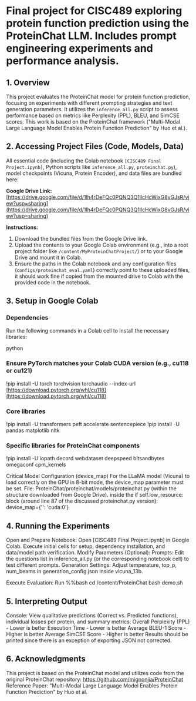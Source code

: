 
# Final project for CISC489 exploring protein function prediction using the ProteinChat LLM. Includes prompt engineering experiments and performance analysis.

## 1. Overview
This project evaluates the ProteinChat model for protein function prediction, focusing on experiments with different prompting strategies and text generation parameters. It utilizes the `inference_all.py` script to assess performance based on metrics like Perplexity (PPL), BLEU, and SimCSE scores. This work is based on the ProteinChat framework ("Multi-Modal Large Language Model Enables Protein Function Prediction" by Huo et al.).

## 2. Accessing Project Files (Code, Models, Data)
All essential code (including the Colab notebook `[CISC489 Final Project.ipynb]`, Python scripts like `inference_all.py`, `proteinchat.py`), model checkpoints (Vicuna, Protein Encoder), and data files are bundled here:

**Google Drive Link:** [https://drive.google.com/file/d/1lh4rDeFQc0PQNQ3Q1llcHcWixG8vGJsR/view?usp=sharing](https://drive.google.com/file/d/1lh4rDeFQc0PQNQ3Q1llcHcWixG8vGJsR/view?usp=sharing)

**Instructions:**
1. Download the bundled files from the Google Drive link.
2. Upload the contents to your Google Colab environment (e.g., into a root project folder like `/content/MyProteinChatProject/`) or to your Google Drive and mount it in Colab.
3. Ensure the paths in the Colab notebook and any configuration files (`configs/proteinchat_eval.yaml`) correctly point to these uploaded files, it should work fine if copied from the mounted drive to Colab with the provided code in the notebook.

## 3. Setup in Google Colab

### Dependencies
Run the following commands in a Colab cell to install the necessary libraries:

python
### Ensure PyTorch matches your Colab CUDA version (e.g., cu118 or cu121)
!pip install -U torch torchvision torchaudio --index-url [https://download.pytorch.org/whl/cu118](https://download.pytorch.org/whl/cu118)

### Core libraries
!pip install -U transformers peft accelerate sentencepiece
!pip install -U pandas matplotlib nltk

### Specific libraries for ProteinChat components
!pip install -U iopath decord webdataset deepspeed bitsandbytes omegaconf cpm_kernels

Critical Model Configuration (device_map)
For the LLaMA model (Vicuna) to load correctly on the GPU in 8-bit mode, the device_map parameter must be set.
File: ProteinChat/proteinchat/models/proteinchat.py (within the structure downloaded from Google Drive).
inside the if self.low_resource: block (around line 87 of the discussed proteinchat.py version):
device_map={'': 'cuda:0'}

## 4. Running the Experiments
Open and Prepare Notebook: Open [CISC489 Final Project.ipynb] in Google Colab. Execute initial cells for setup, dependency installation, and data/model path verification.
Modify Parameters (Optional):
Prompts: Edit the questions list in inference_all.py (or the corresponding notebook cell) to test different prompts.
Generation Settings: Adjust temperature, top_p, num_beams in generation_config.json inside vicuna_13b.

Execute Evaluation: Run %%bash
cd /content/ProteinChat
bash demo.sh

## 5. Interpreting Output
Console: View qualitative predictions (Correct vs. Predicted functions), individual losses per protein, and summary metrics:
Overall Perplexity (PPL) - Lower is better
Execution Time - Lower is better
Average BLEU-1 Score - Higher is better
Average SimCSE Score - Higher is better
Results should be printed since there is an exception of exporting JSON not corrected.


## 6. Acknowledgments
This project is based on the ProteinChat model and utilizes code from the original ProteinChat repository: https://github.com/mignonjia/ProteinChat
Reference Paper: "Multi-Modal Large Language Model Enables Protein Function Prediction" by Huo et al.
